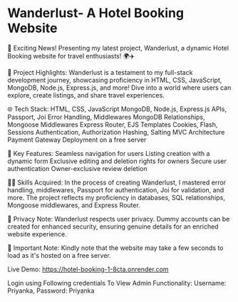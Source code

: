 # Wanderlust- A Hotel Booking Website
🌟 Exciting News! Presenting my latest project, Wanderlust, a dynamic Hotel Booking website for travel enthusiasts! 🌍✈️

🚀 Project Highlights:
Wanderlust is a testament to my full-stack development journey, showcasing proficiency in HTML, CSS, JavaScript, MongoDB, Node.js, Express.js, and more! Dive into a world where users can explore, create listings, and share travel experiences.

🌐 Tech Stack:
HTML, CSS, JavaScript
MongoDB, Node.js, Express.js
APIs, Passport, Joi
Error Handling, Middlewares
MongoDB Relationships, Mongoose Middlewares
Express Router, EJS Templates
Cookies, Flash, Sessions
Authentication, Authorization
Hashing, Salting
MVC Architecture
Payment Gateway
Deployment on a free server

🌈 Key Features:
Seamless navigation for users
Listing creation with a dynamic form
Exclusive editing and deletion rights for owners
Secure user authentication
Owner-exclusive review deletion

👨‍💻 Skills Acquired:
In the process of creating Wanderlust, I mastered error handling, middlewares, Passport for authentication, Joi for validation, and more. The project reflects my proficiency in databases, SQL relationships, Mongoose middlewares, and Express Router.

🔐 Privacy Note:
Wanderlust respects user privacy. Dummy accounts can be created for enhanced security, ensuring genuine details for an enriched website experience.

🚨 Important Note:
Kindly note that the website may take a few seconds to load as it's hosted on a free server.

Live Demo:
https://hotel-booking-1-8cta.onrender.com

Login using Following credentials To View Admin Functionality:
Username: Priyanka,
Password: Priyanka
